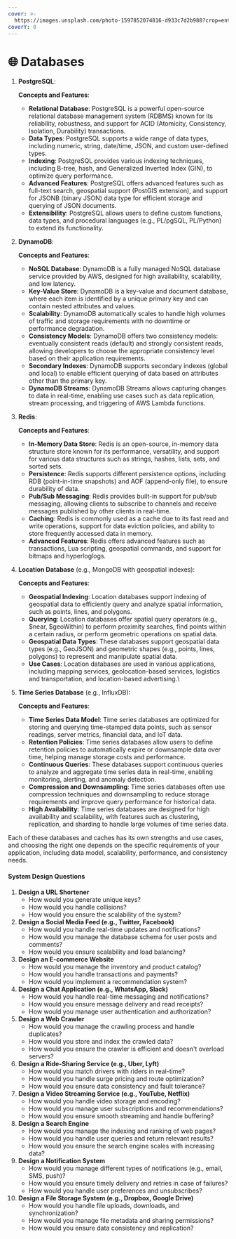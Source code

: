 ```yaml
---
cover: >-
  https://images.unsplash.com/photo-1597852074816-d933c7d2b988?crop=entropy&cs=srgb&fm=jpg&ixid=M3wxOTcwMjR8MHwxfHNlYXJjaHwxfHxoYXJkJTIwZGlza3xlbnwwfHx8fDE3MjA2MDU2NTV8MA&ixlib=rb-4.0.3&q=85
coverY: 0
---
```


# 🌐 Databases

1.  **PostgreSQL**:

    **Concepts and Features**:

    * **Relational Database**: PostgreSQL is a powerful open-source relational database management system (RDBMS) known for its reliability, robustness, and support for ACID (Atomicity, Consistency, Isolation, Durability) transactions.
    * **Data Types**: PostgreSQL supports a wide range of data types, including numeric, string, date/time, JSON, and custom user-defined types.
    * **Indexing**: PostgreSQL provides various indexing techniques, including B-tree, hash, and Generalized Inverted Index (GIN), to optimize query performance.
    * **Advanced Features**: PostgreSQL offers advanced features such as full-text search, geospatial support (PostGIS extension), and support for JSONB (binary JSON) data type for efficient storage and querying of JSON documents.
    * **Extensibility**: PostgreSQL allows users to define custom functions, data types, and procedural languages (e.g., PL/pgSQL, PL/Python) to extend its functionality.


2.  **DynamoDB**:

    **Concepts and Features**:

    * **NoSQL Database**: DynamoDB is a fully managed NoSQL database service provided by AWS, designed for high availability, scalability, and low latency.
    * **Key-Value Store**: DynamoDB is a key-value and document database, where each item is identified by a unique primary key and can contain nested attributes and values.
    * **Scalability**: DynamoDB automatically scales to handle high volumes of traffic and storage requirements with no downtime or performance degradation.
    * **Consistency Models**: DynamoDB offers two consistency models: eventually consistent reads (default) and strongly consistent reads, allowing developers to choose the appropriate consistency level based on their application requirements.
    * **Secondary Indexes**: DynamoDB supports secondary indexes (global and local) to enable efficient querying of data based on attributes other than the primary key.
    * **DynamoDB Streams**: DynamoDB Streams allows capturing changes to data in real-time, enabling use cases such as data replication, stream processing, and triggering of AWS Lambda functions.


3.  **Redis**:

    **Concepts and Features**:

    * **In-Memory Data Store**: Redis is an open-source, in-memory data structure store known for its performance, versatility, and support for various data structures such as strings, hashes, lists, sets, and sorted sets.
    * **Persistence**: Redis supports different persistence options, including RDB (point-in-time snapshots) and AOF (append-only file), to ensure durability of data.
    * **Pub/Sub Messaging**: Redis provides built-in support for pub/sub messaging, allowing clients to subscribe to channels and receive messages published by other clients in real-time.
    * **Caching**: Redis is commonly used as a cache due to its fast read and write operations, support for data eviction policies, and ability to store frequently accessed data in memory.
    * **Advanced Features**: Redis offers advanced features such as transactions, Lua scripting, geospatial commands, and support for bitmaps and hyperloglogs.


4.  **Location Database** (e.g., MongoDB with geospatial indexes):

    **Concepts and Features**:

    * **Geospatial Indexing**: Location databases support indexing of geospatial data to efficiently query and analyze spatial information, such as points, lines, and polygons.
    * **Querying**: Location databases offer spatial query operators (e.g., $near, $geoWithin) to perform proximity searches, find points within a certain radius, or perform geometric operations on spatial data.
    * **Geospatial Data Types**: These databases support geospatial data types (e.g., GeoJSON) and geometric shapes (e.g., points, lines, polygons) to represent and manipulate spatial data.
    * **Use Cases**: Location databases are used in various applications, including mapping services, geolocation-based services, logistics and transportation, and location-based advertising.\

5.  **Time Series Database** (e.g., InfluxDB):

    **Concepts and Features**:

    * **Time Series Data Model**: Time series databases are optimized for storing and querying time-stamped data points, such as sensor readings, server metrics, financial data, and IoT data.
    * **Retention Policies**: Time series databases allow users to define retention policies to automatically expire or downsample data over time, helping manage storage costs and performance.
    * **Continuous Queries**: These databases support continuous queries to analyze and aggregate time series data in real-time, enabling monitoring, alerting, and anomaly detection.
    * **Compression and Downsampling**: Time series databases often use compression techniques and downsampling to reduce storage requirements and improve query performance for historical data.
    * **High Availability**: Time series databases are designed for high availability and scalability, with features such as clustering, replication, and sharding to handle large volumes of time series data.

Each of these databases and caches has its own strengths and use cases, and choosing the right one depends on the specific requirements of your application, including data model, scalability, performance, and consistency needs.



#### System Design Questions

1. **Design a URL Shortener**
   * How would you generate unique keys?
   * How would you handle collisions?
   * How would you ensure the scalability of the system?
2. **Design a Social Media Feed (e.g., Twitter, Facebook)**
   * How would you handle real-time updates and notifications?
   * How would you manage the database schema for user posts and comments?
   * How would you ensure scalability and load balancing?
3. **Design an E-commerce Website**
   * How would you manage the inventory and product catalog?
   * How would you handle transactions and payments?
   * How would you implement a recommendation system?
4. **Design a Chat Application (e.g., WhatsApp, Slack)**
   * How would you handle real-time messaging and notifications?
   * How would you ensure message delivery and read receipts?
   * How would you manage user authentication and authorization?
5. **Design a Web Crawler**
   * How would you manage the crawling process and handle duplicates?
   * How would you store and index the crawled data?
   * How would you ensure the crawler is efficient and doesn't overload servers?
6. **Design a Ride-Sharing Service (e.g., Uber, Lyft)**
   * How would you match drivers with riders in real-time?
   * How would you handle surge pricing and route optimization?
   * How would you ensure data consistency and fault tolerance?
7. **Design a Video Streaming Service (e.g., YouTube, Netflix)**
   * How would you handle video storage and encoding?
   * How would you manage user subscriptions and recommendations?
   * How would you ensure smooth streaming and handle buffering?
8. **Design a Search Engine**
   * How would you manage the indexing and ranking of web pages?
   * How would you handle user queries and return relevant results?
   * How would you ensure the search engine scales with increasing data?
9. **Design a Notification System**
   * How would you manage different types of notifications (e.g., email, SMS, push)?
   * How would you ensure timely delivery and retries in case of failures?
   * How would you handle user preferences and unsubscribes?
10. **Design a File Storage System (e.g., Dropbox, Google Drive)**
    * How would you handle file uploads, downloads, and synchronization?
    * How would you manage file metadata and sharing permissions?
    * How would you ensure data consistency and replication?
